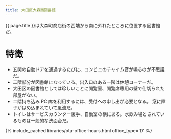 ```yaml
---
title: 大田区大森西図書館
---
```


{{ page.title }}は大森町商店街の西端から南に外れたところに位置する図書館だ。

# 特徴

* 玄関の自動ドアを通過するたびに、コンビニのチャイム音が鳴るのが不思議だ。
* 二階部分が図書館になっている。出入口のある一階は休憩コーナーだ。
* 大田区の図書館としては珍しいことに閲覧室、閲覧席専用の壁で仕切られた部屋がない。
* 二階持ち込み PC 席を利用するには、受付への申し出が必要となる。
  窓に障子がはめ込まれていて風流だ。
* トイレはサービスカウンター裏手、自動室の横にある。水飲み場とされているものは一般的な洗面台だ。

{% include_cached libraries/ota-office-hours.html office_type='D' %}

